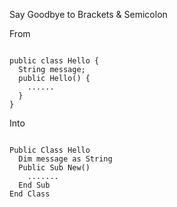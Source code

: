 <p>Say Goodbye to Brackets &amp; Semicolon</p>

<p class="fragment">From</p>
<pre><code class="fragment">
public class Hello {
  String message;
  public Hello() {
    ......
  }
}
</code></pre>

<p class="fragment">Into</p>
<pre><code class="fragment">
Public Class Hello
  Dim message as String
  Public Sub New()
    .......
  End Sub
End Class
</code></pre>
